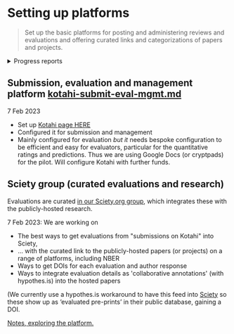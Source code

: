 # Setting up platforms

> Set up the basic platforms for posting and administering reviews and evaluations and offering curated links and categorizations of papers and projects.



<details>

<summary>Progress reports</summary>

**Update 7 Sep 2022, partial update 22 Dec 2022**

* &#x20;We are setting up processes and forms in [Kotahi](https://kotahi.community/)
  * [Submissions form  ](https://unjournaldev.cloud68.co/kotahi/newSubmission)is pretty useable (but imperfect, e.g., we need to ask people to (click 'submit a URL instead' on page one)
* Evaluations form: using a Gdoc for now, trying out Airtable, Qualtrics and other solutions, aiming to integrate it into Kotahi

<!---->

* See [mapping-workflow-process.md](../policies-projects-evaluation-workflow/mapping-workflow-process.md "mention") for how projects will enter, be evaluated, and 'output'
* We will outline specific [requests](https://docs.google.com/document/d/1BasFdbN0a8OVLwjB2\_F\_GpECgJpYI2iWRO8fZuU13Z0/edit#heading=h.dkt5cpu55te) for developers\

* Sciety group set up with 'Hypothes.is feed'; working on processing first evaluations\


</details>

## Submission, evaluation and management platform [kotahi-submit-eval-mgmt.md](../management-tech-details-discussion/hosting-and-platforms/kotahi-submit-eval-mgmt.md "mention")

&#x20;7 Feb 2023

* Set up [Kotahi page HERE](https://unjournaldev.cloud68.co/login)
* Configured it for submission and management
* Mainly configured for evaluation _but it_ needs bespoke configuration to be efficient and easy for evaluators, particular for the quantitative ratings and predictions. Thus we are using Google Docs (or cryptpads) for the pilot. Will configure Kotahi with further funds.

####

## Sciety group (curated evaluations and research)&#x20;

Evaluations are curated [in our Sciety.org group](https://sciety.org/groups/the-unjournal/about), which integrates these with the publicly-hosted research.&#x20;

7 Feb 2023: We are working on&#x20;

* The best ways to get evaluations from "submissions on Kotahi" into Sciety,&#x20;
* ... with the curated link to the publicly-hosted papers (or projects) on a range of platforms, including NBER
* Ways to get DOIs for each evaluation and author response&#x20;
* Ways to integrate evaluation details as 'collaborative annotations' (with hypothes.is) into the hosted papers&#x20;

(We currently use a hypothes.is workaround to have this feed into [Sciety](https://sciety.org/) so these show up as ‘evaluated pre-prints’  in their public database, gaining a DOI.&#x20;



[ Notes, exploring the platform.](https://docs.google.com/document/d/1cXRRA8-wAkKEjpFe0ZOMUA6wWX-LBtcRRUhSJK7A1ps/edit)



##
